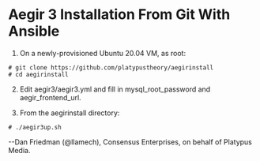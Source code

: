 Aegir 3 Installation From Git With Ansible
==========================================

1. On a newly-provisioned Ubuntu 20.04 VM, as root:

```
# git clone https://github.com/platypustheory/aegirinstall
# cd aegirinstall
```

2. Edit aegir3/aegir3.yml and fill in mysql_root_password and aegir_frontend_url.

3. From the aegirinstall directory:

```
# ./aegir3up.sh 
```

--Dan Friedman (@llamech), Consensus Enterprises, on behalf of Platypus Media.
